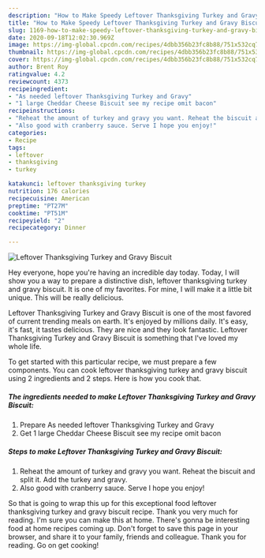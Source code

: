 ```yaml
---
description: "How to Make Speedy Leftover Thanksgiving Turkey and Gravy Biscuit"
title: "How to Make Speedy Leftover Thanksgiving Turkey and Gravy Biscuit"
slug: 1169-how-to-make-speedy-leftover-thanksgiving-turkey-and-gravy-biscuit
date: 2020-09-18T12:02:30.969Z
image: https://img-global.cpcdn.com/recipes/4dbb356b23fc8b88/751x532cq70/leftover-thanksgiving-turkey-and-gravy-biscuit-recipe-main-photo.jpg
thumbnail: https://img-global.cpcdn.com/recipes/4dbb356b23fc8b88/751x532cq70/leftover-thanksgiving-turkey-and-gravy-biscuit-recipe-main-photo.jpg
cover: https://img-global.cpcdn.com/recipes/4dbb356b23fc8b88/751x532cq70/leftover-thanksgiving-turkey-and-gravy-biscuit-recipe-main-photo.jpg
author: Brent Roy
ratingvalue: 4.2
reviewcount: 4373
recipeingredient:
- "As needed leftover Thanksgiving Turkey and Gravy"
- "1 large Cheddar Cheese Biscuit see my recipe omit bacon"
recipeinstructions:
- "Reheat the amount of turkey and gravy you want. Reheat the biscuit and split it. Add the turkey and gravy."
- "Also good with cranberry sauce. Serve I hope you enjoy!"
categories:
- Recipe
tags:
- leftover
- thanksgiving
- turkey

katakunci: leftover thanksgiving turkey 
nutrition: 176 calories
recipecuisine: American
preptime: "PT27M"
cooktime: "PT51M"
recipeyield: "2"
recipecategory: Dinner

---
```



![Leftover Thanksgiving Turkey and Gravy Biscuit](https://img-global.cpcdn.com/recipes/4dbb356b23fc8b88/751x532cq70/leftover-thanksgiving-turkey-and-gravy-biscuit-recipe-main-photo.jpg)

Hey everyone, hope you're having an incredible day today. Today, I will show you a way to prepare a distinctive dish, leftover thanksgiving turkey and gravy biscuit. It is one of my favorites. For mine, I will make it a little bit unique. This will be really delicious.

Leftover Thanksgiving Turkey and Gravy Biscuit is one of the most favored of current trending meals on earth. It's enjoyed by millions daily. It's easy, it's fast, it tastes delicious. They are nice and they look fantastic. Leftover Thanksgiving Turkey and Gravy Biscuit is something that I've loved my whole life.




To get started with this particular recipe, we must prepare a few components. You can cook leftover thanksgiving turkey and gravy biscuit using 2 ingredients and 2 steps. Here is how you cook that.

<!--inarticleads1-->

##### The ingredients needed to make Leftover Thanksgiving Turkey and Gravy Biscuit:

1. Prepare As needed leftover Thanksgiving Turkey and Gravy
1. Get 1 large Cheddar Cheese Biscuit see my recipe omit bacon




<!--inarticleads2-->

##### Steps to make Leftover Thanksgiving Turkey and Gravy Biscuit:

1. Reheat the amount of turkey and gravy you want. Reheat the biscuit and split it. Add the turkey and gravy.
1. Also good with cranberry sauce. Serve I hope you enjoy!




So that is going to wrap this up for this exceptional food leftover thanksgiving turkey and gravy biscuit recipe. Thank you very much for reading. I'm sure you can make this at home. There's gonna be interesting food at home recipes coming up. Don't forget to save this page in your browser, and share it to your family, friends and colleague. Thank you for reading. Go on get cooking!

